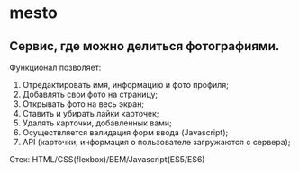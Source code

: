 # mesto

## Сервис, где можно делиться фотографиями.

Функционал позволяет:
1. Отредактировать имя, информацию и фото профиля;
2. Добавлять свои фото на страницу;
3. Открывать фото на весь экран;
3. Ставить и убирать лайки карточек;
4. Удалять карточки, добавленнык вами;
5. Осуществляется валидация форм ввода (Javascript);
6. API (карточки, информация о пользователе загружаются с сервера);

Стек:
HTML/CSS(flexbox)/BEM/Javascript(ES5/ES6)
